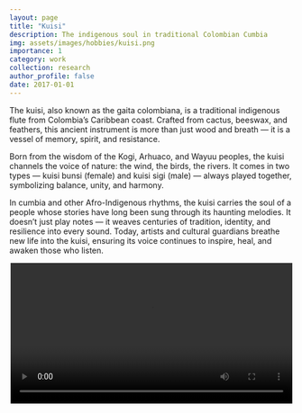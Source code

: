 ```yaml
---
layout: page
title: "Kuisi"
description: The indigenous soul in traditional Colombian Cumbia
img: assets/images/hobbies/kuisi.png
importance: 1
category: work
collection: research
author_profile: false
date: 2017-01-01
---
```


The kuisi, also known as the gaita colombiana, is a traditional indigenous flute from Colombia’s Caribbean coast. Crafted from cactus, beeswax, and feathers, this ancient instrument is more than just wood and breath — it is a vessel of memory, spirit, and resistance.

Born from the wisdom of the Kogi, Arhuaco, and Wayuu peoples, the kuisi channels the voice of nature: the wind, the birds, the rivers. It comes in two types — kuisi bunsi (female) and kuisi sigi (male) — always played together, symbolizing balance, unity, and harmony.

In cumbia and other Afro-Indigenous rhythms, the kuisi carries the soul of a people whose stories have long been sung through its haunting melodies. It doesn’t just play notes — it weaves centuries of tradition, identity, and resilience into every sound. Today, artists and cultural guardians breathe new life into the kuisi, ensuring its voice continues to inspire, heal, and awaken those who listen.

<div style="text-align: center;">
<video width="500" controls>
  <source src="/assets/images/hobbies/kuisi_short.mp4" type="video/mp4">
  Your browser does not support the video tag.
</video>
</div>

